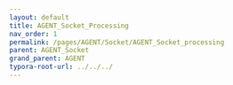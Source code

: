 ```yaml
---
layout: default
title: AGENT_Socket_Processing
nav_order: 1
permalink: /pages/AGENT/Socket/AGENT_Socket_processing
parent: AGENT_Socket
grand_parent: AGENT
typora-root-url: ../../../
---
```


